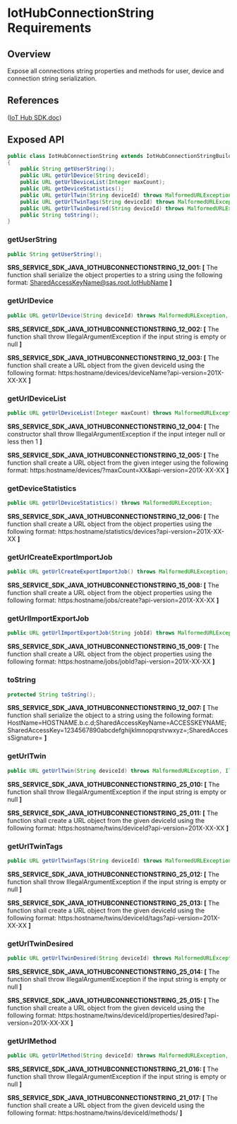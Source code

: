 # IotHubConnectionString Requirements

## Overview

Expose all connections string properties and methods for user, device and connection string serialization.

## References

([IoT Hub SDK.doc](https://microsoft.sharepoint.com/teams/Azure_IoT/_layouts/15/WopiFrame.aspx?sourcedoc={9A552E4B-EC00-408F-AE9A-D8C2C37E904F}&file=IoT%20Hub%20SDK.docx&action=default))

## Exposed API

```java
public class IotHubConnectionString extends IotHubConnectionStringBuilder
{
    public String getUserString();
    public URL getUrlDevice(String deviceId);
    public URL getUrlDeviceList(Integer maxCount);
    public URL getDeviceStatistics();
    public URL getUrlTwin(String deviceId) throws MalformedURLException, IllegalArgumentException;
    public URL getUrlTwinTags(String deviceId) throws MalformedURLException, IllegalArgumentException;
    public URL getUrlTwinDesired(String deviceId) throws MalformedURLException, IllegalArgumentException;
    public String toString();
}
```

### getUserString

```java
public String getUserString();
```
**SRS_SERVICE_SDK_JAVA_IOTHUBCONNECTIONSTRING_12_001: [** The function shall serialize the object properties to a string using the following format: SharedAccessKeyName@sas.root.IotHubName **]**

### getUrlDevice

```java
public URL getUrlDevice(String deviceId) throws MalformedURLException, IllegalArgumentException
```
**SRS_SERVICE_SDK_JAVA_IOTHUBCONNECTIONSTRING_12_002: [** The function shall throw IllegalArgumentException if the input string is empty or null **]**

**SRS_SERVICE_SDK_JAVA_IOTHUBCONNECTIONSTRING_12_003: [** The function shall create a URL object from the given deviceId using the following format: https:hostname/devices/deviceName?api-version=201X-XX-XX **]**

### getUrlDeviceList

```java
public URL getUrlDeviceList(Integer maxCount) throws MalformedURLException, IllegalArgumentException
```
**SRS_SERVICE_SDK_JAVA_IOTHUBCONNECTIONSTRING_12_004: [** The constructor shall throw IllegalArgumentException if the input integer null or less then 1 **]**

**SRS_SERVICE_SDK_JAVA_IOTHUBCONNECTIONSTRING_12_005: [** The function shall create a URL object from the given integer using the following format: https:hostname/devices/?maxCount=XX&api-version=201X-XX-XX **]**

### getDeviceStatistics

```java
public URL getUrlDeviceStatistics() throws MalformedURLException;
```
**SRS_SERVICE_SDK_JAVA_IOTHUBCONNECTIONSTRING_12_006: [** The function shall create a URL object from the object properties using the following format: https:hostname/statistics/devices?api-version=201X-XX-XX **]**

### getUrlCreateExportImportJob

```java
public URL getUrlCreateExportImportJob() throws MalformedURLException;
```
**SRS_SERVICE_SDK_JAVA_IOTHUBCONNECTIONSTRING_15_008: [** The function shall create a URL object from the object properties using the following format: https:hostname/jobs/create?api-version=201X-XX-XX **]**

### getUrlImportExportJob

```java
public URL getUrlImportExportJob(String jobId) throws MalformedURLException
```
**SRS_SERVICE_SDK_JAVA_IOTHUBCONNECTIONSTRING_15_009: [** The function shall create a URL object from the object properties using the following format: https:hostname/jobs/jobId?api-version=201X-XX-XX **]**

### toString

```java
protected String toString();
```
**SRS_SERVICE_SDK_JAVA_IOTHUBCONNECTIONSTRING_12_007: [** The function shall serialize the object to a string using the following format: HostName=HOSTNAME.b.c.d;SharedAccessKeyName=ACCESSKEYNAME;SharedAccessKey=1234567890abcdefghijklmnopqrstvwxyz=;SharedAccessSignature= **]**

### getUrlTwin

```java
public URL getUrlTwin(String deviceId) throws MalformedURLException, IllegalArgumentException;
```
**SRS_SERVICE_SDK_JAVA_IOTHUBCONNECTIONSTRING_25_010: [** The function shall throw IllegalArgumentException if the input string is empty or null **]**

**SRS_SERVICE_SDK_JAVA_IOTHUBCONNECTIONSTRING_25_011: [** The function shall create a URL object from the given deviceId using the following format: https:hostname/twins/deviceId?api-version=201X-XX-XX **]**

### getUrlTwinTags

```java
public URL getUrlTwinTags(String deviceId) throws MalformedURLException, IllegalArgumentException;
```
**SRS_SERVICE_SDK_JAVA_IOTHUBCONNECTIONSTRING_25_012: [** The function shall throw IllegalArgumentException if the input string is empty or null **]**

**SRS_SERVICE_SDK_JAVA_IOTHUBCONNECTIONSTRING_25_013: [** The function shall create a URL object from the given deviceId using the following format: https:hostname/twins/deviceId/tags?api-version=201X-XX-XX **]**

### getUrlTwinDesired

```java
public URL getUrlTwinDesired(String deviceId) throws MalformedURLException, IllegalArgumentException;
```
**SRS_SERVICE_SDK_JAVA_IOTHUBCONNECTIONSTRING_25_014: [** The function shall throw IllegalArgumentException if the input string is empty or null **]**

**SRS_SERVICE_SDK_JAVA_IOTHUBCONNECTIONSTRING_25_015: [** The function shall create a URL object from the given deviceId using the following format: https:hostname/twins/deviceId/properties/desired?api-version=201X-XX-XX **]**

### getUrlMethod

```java
public URL getUrlMethod(String deviceId) throws MalformedURLException, IllegalArgumentException;
```
**SRS_SERVICE_SDK_JAVA_IOTHUBCONNECTIONSTRING_21_016: [** The function shall throw IllegalArgumentException if the input string is empty or null **]**

**SRS_SERVICE_SDK_JAVA_IOTHUBCONNECTIONSTRING_21_017: [** The function shall create a URL object from the given deviceId using the following format: https:hostname/twins/deviceId/methods/ **]**
